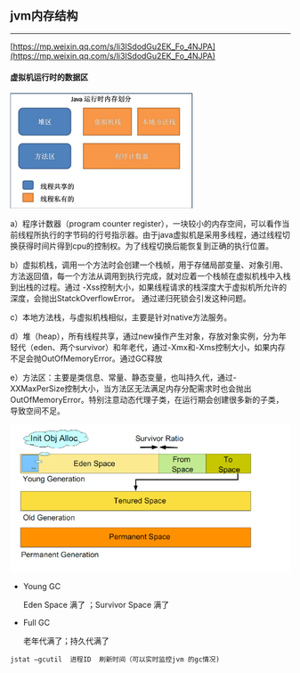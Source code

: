 ## jvm内存结构

---

[https://mp.weixin.qq.com/s/li3ISdodGu2EK_Fo_4NJPA](https://mp.weixin.qq.com/s/li3ISdodGu2EK_Fo_4NJPA)

#### 虚拟机运行时的数据区

![image](img/1.jpg)

a）程序计数器（program counter register），一块较小的内存空间，可以看作当前线程所执行的字节码的行号指示器。由于java虚拟机是采用多线程，通过线程切换获得时间片得到cpu的控制权。为了线程切换后能恢复到正确的执行位置。

b）虚拟机栈，调用一个方法时会创建一个栈帧，用于存储局部变量、对象引用、方法返回值，每一个方法从调用到执行完成，就对应着一个栈帧在虚拟机栈中入栈到出栈的过程。通过 -Xss控制大小，如果线程请求的栈深度大于虚拟机所允许的深度，会抛出StatckOverflowError。
通过递归死锁会引发这种问题。

c）本地方法栈，与虚拟机栈相似，主要是针对native方法服务。

d）堆（heap），所有线程共享，通过new操作产生对象，存放对象实例，分为年轻代（eden、两个survivor）和年老代，通过-Xmx和-Xms控制大小，如果内存不足会抛OutOfMemoryError。通过GC释放

e）方法区：主要是类信息、常量、静态变量，也叫持久代，通过-XXMaxPerSize控制大小，当方法区无法满足内存分配需求时也会抛出OutOfMemoryError。特别注意动态代理子类，在运行期会创建很多新的子类，导致空间不足。

![image](img/2.jpg)


* Young GC 

	Eden Space 满了 ；Survivor Space 满了

* Full GC

	老年代满了；持久代满了
	
```
jstat –gcutil  进程ID  刷新时间（可以实时监控jvm 的gc情况)
```